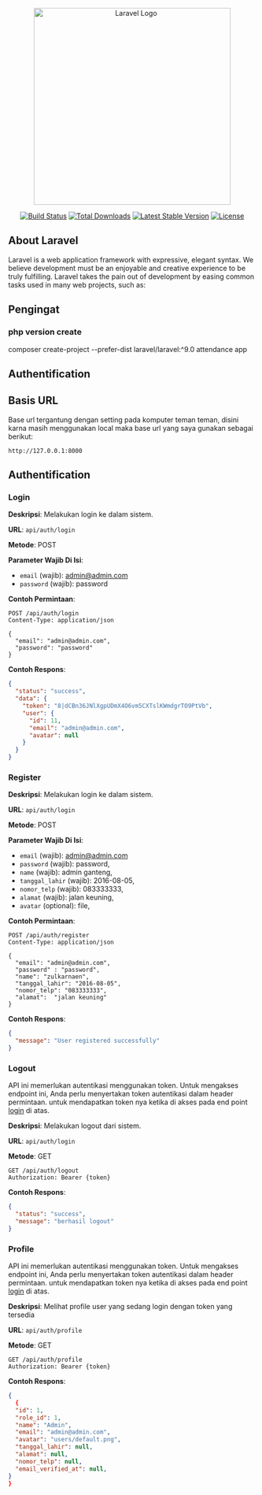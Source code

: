 <p align="center"><a href="https://laravel.com" target="_blank"><img src="https://raw.githubusercontent.com/laravel/art/master/logo-lockup/5%20SVG/2%20CMYK/1%20Full%20Color/laravel-logolockup-cmyk-red.svg" width="400" alt="Laravel Logo"></a></p>

<p align="center">
<a href="https://github.com/laravel/framework/actions"><img src="https://github.com/laravel/framework/workflows/tests/badge.svg" alt="Build Status"></a>
<a href="https://packagist.org/packages/laravel/framework"><img src="https://img.shields.io/packagist/dt/laravel/framework" alt="Total Downloads"></a>
<a href="https://packagist.org/packages/laravel/framework"><img src="https://img.shields.io/packagist/v/laravel/framework" alt="Latest Stable Version"></a>
<a href="https://packagist.org/packages/laravel/framework"><img src="https://img.shields.io/packagist/l/laravel/framework" alt="License"></a>
</p>

## About Laravel

Laravel is a web application framework with expressive, elegant syntax. We believe development must be an enjoyable and creative experience to be truly fulfilling. Laravel takes the pain out of development by easing common tasks used in many web projects, such as:
## Pengingat
### php version create
composer create-project --prefer-dist laravel/laravel:^9.0 attendance app


## Authentification


## Basis URL

Base url tergantung dengan setting pada komputer teman teman, disini karna masih menggunakan local maka base url yang saya gunakan sebagai berikut:
```
http://127.0.0.1:8000
```
## Authentification
### Login 

**Deskripsi**: Melakukan login ke dalam sistem.

**URL**: `api/auth/login`

**Metode**: POST

**Parameter Wajib Di Isi**:

- `email` (wajib): admin@admin.com
- `password` (wajib): password

**Contoh Permintaan**:
```http
POST /api/auth/login
Content-Type: application/json

{
  "email": "admin@admin.com",
  "password": "password"
}
```
**Contoh Respons**:

```json
{
  "status": "success",
  "data": {
    "token": "8|dCBn36JNlXgpUDmX4O6vm5CXTslKWmdgrTO9PtVb",
    "user": {
      "id": 11,
      "email": "admin@admin.com",
      "avatar": null
    }
  }
}

```

### Register 

**Deskripsi**: Melakukan login ke dalam sistem.

**URL**: `api/auth/login`

**Metode**: POST

**Parameter Wajib Di Isi**:

- `email` (wajib): admin@admin.com
- `password` (wajib): password,
- `name` (wajib): admin ganteng,
- `tanggal_lahir` (wajib): 2016-08-05,
- `nomor_telp` (wajib): 083333333,
- `alamat` (wajib): jalan keuning,
- `avatar` (optional): file,

**Contoh Permintaan**:
```http
POST /api/auth/register
Content-Type: application/json

{
  "email": "admin@admin.com",
  "password" : "password",
  "name": "zulkarnaen",
  "tanggal_lahir": "2016-08-05",
  "nomor_telp": "083333333",
  "alamat":  "jalan keuning"
}
```
**Contoh Respons**:

```json
{
  "message": "User registered successfully"
}

```

### Logout

API ini memerlukan autentikasi menggunakan token. Untuk mengakses endpoint ini, Anda perlu menyertakan token autentikasi dalam header permintaan. untuk mendapatkan token nya ketika di akses pada end point [login](#login) di atas.

**Deskripsi**: Melakukan logout dari sistem.

**URL**: `api/auth/login`

**Metode**: GET

```http
GET /api/auth/logout
Authorization: Bearer {token}

```
**Contoh Respons**:

```json
{
  "status": "success",
  "message": "berhasil logout"
}

```

### Profile

API ini memerlukan autentikasi menggunakan token. Untuk mengakses endpoint ini, Anda perlu menyertakan token autentikasi dalam header permintaan. untuk mendapatkan token nya ketika di akses pada end point [login](#login) di atas.

**Deskripsi**: Melihat profile user yang sedang login dengan token yang tersedia

**URL**: `api/auth/profile`

**Metode**: GET

```http
GET /api/auth/profile
Authorization: Bearer {token}

```
**Contoh Respons**:

```json
{
  {
  "id": 1,
  "role_id": 1,
  "name": "Admin",
  "email": "admin@admin.com",
  "avatar": "users/default.png",
  "tanggal_lahir": null,
  "alamat": null,
  "nomor_telp": null,
  "email_verified_at": null,
}
}

```



